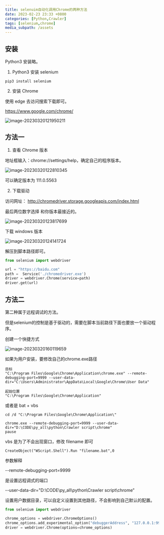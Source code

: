 ```yaml
---
title: selenuim自动化调用Chrome的两种方法
date: 2023-02-23 23:33 +0800
categories: [Python,Crawler]
tags: [selenium,chrome]
media_subpath: /assets
---
```




## 安装

Python3 安装略。

1. Python3 安装 selenium

```shell
pip3 install selenium
```

2. 安装 Chrome

使用 edge 去访问搜索下载即可。

https://www.google.com/chrome/

![image-20230320121950211](image-20230320121950211.png)



## 方法一

1. 查看 Chrome 版本

地址框输入：chrome://settings/help，确定自己的程序版本。

![image-20230320122810345](image-20230320122810345.png)

可以确定版本为 111.0.5563

2. 下载驱动

访问网址： http://chromedriver.storage.googleapis.com/index.html

最后两位数字选择 和你版本最接近的。

![image-20230320123817699](image-20230320123817699.png)

下载 windows 版本

![image-20230320124141724](image-20230320124141724.png)

解压到脚本路径即可。

```python
from selenium import webdriver

url = "https://baidu.com"
path =  Service('./chromedriver.exe')
driver = webdriver.Chrome(service=path)
driver.get(url)
```





## 方法二

第二种属于远程调试的方法。

但是selenium的控制是基于驱动的，需要在脚本当前路径下面也要放一个驱动程序。

创建一个快捷方式

![image-20230320160119659](image-20230320160119659.png)

如果为用户安装，要修改自己的chrome.exe路径

```
目标
"C:\Program Files\Google\Chrome\Application\chrome.exe" --remote-debugging-port=9999 --user-data-dir="C:\Users\Administrator\AppData\Local\Google\Chrome\User Data"

起始位置
"C:\Program Files\Google\Chrome\Application"
```

或者是 bat + vbs

```
cd /d "C:\Program Files\Google\Chrome\Application\"

chrome.exe --remote-debugging-port=9999 --user-data-dir="D:\CODE\py_all\python\Crawler script\chrome"
pause
```

vbs 是为了不会出现窗口，修改 filename 即可

```
CreateObject("WScript.Shell").Run "filename.bat",0
```



参数解释

--remote-debugging-port=9999

是设置远程调式的端口

--user-data-dir="D:\CODE\py_all\python\Crawler script\chrome"

设置用户数据目录，可以自定义设置到其他路径，不会影响到自己默认的配置。

```python
from selenium import webdriver

chrome_options = webdriver.ChromeOptions()
chrome_options.add_experimental_option("debuggerAddress", "127.0.0.1:9999")
driver = webdriver.Chrome(options=chrome_options)
```

